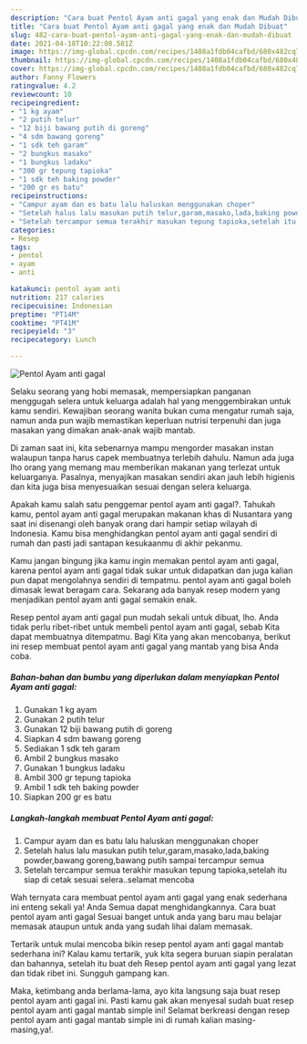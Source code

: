 ```yaml
---
description: "Cara buat Pentol Ayam anti gagal yang enak dan Mudah Dibuat"
title: "Cara buat Pentol Ayam anti gagal yang enak dan Mudah Dibuat"
slug: 482-cara-buat-pentol-ayam-anti-gagal-yang-enak-dan-mudah-dibuat
date: 2021-04-18T10:22:08.581Z
image: https://img-global.cpcdn.com/recipes/1408a1fdb04cafbd/680x482cq70/pentol-ayam-anti-gagal-foto-resep-utama.jpg
thumbnail: https://img-global.cpcdn.com/recipes/1408a1fdb04cafbd/680x482cq70/pentol-ayam-anti-gagal-foto-resep-utama.jpg
cover: https://img-global.cpcdn.com/recipes/1408a1fdb04cafbd/680x482cq70/pentol-ayam-anti-gagal-foto-resep-utama.jpg
author: Fanny Flowers
ratingvalue: 4.2
reviewcount: 10
recipeingredient:
- "1 kg ayam"
- "2 putih telur"
- "12 biji bawang putih di goreng"
- "4 sdm bawang goreng"
- "1 sdk teh garam"
- "2 bungkus masako"
- "1 bungkus ladaku"
- "300 gr tepung tapioka"
- "1 sdk teh baking powder"
- "200 gr es batu"
recipeinstructions:
- "Campur ayam dan es batu lalu haluskan menggunakan choper"
- "Setelah halus lalu masukan putih telur,garam,masako,lada,baking powder,bawang goreng,bawang putih sampai tercampur semua"
- "Setelah tercampur semua terakhir masukan tepung tapioka,setelah itu siap di cetak sesuai selera..selamat mencoba"
categories:
- Resep
tags:
- pentol
- ayam
- anti

katakunci: pentol ayam anti 
nutrition: 217 calories
recipecuisine: Indonesian
preptime: "PT14M"
cooktime: "PT41M"
recipeyield: "3"
recipecategory: Lunch

---
```



![Pentol Ayam anti gagal](https://img-global.cpcdn.com/recipes/1408a1fdb04cafbd/680x482cq70/pentol-ayam-anti-gagal-foto-resep-utama.jpg)

Selaku seorang yang hobi memasak, mempersiapkan panganan menggugah selera untuk keluarga adalah hal yang menggembirakan untuk kamu sendiri. Kewajiban seorang  wanita bukan cuma mengatur rumah saja, namun anda pun wajib memastikan keperluan nutrisi terpenuhi dan juga masakan yang dimakan anak-anak wajib mantab.

Di zaman  saat ini, kita sebenarnya mampu mengorder masakan instan walaupun tanpa harus capek membuatnya terlebih dahulu. Namun ada juga lho orang yang memang mau memberikan makanan yang terlezat untuk keluarganya. Pasalnya, menyajikan masakan sendiri akan jauh lebih higienis dan kita juga bisa menyesuaikan sesuai dengan selera keluarga. 



Apakah kamu salah satu penggemar pentol ayam anti gagal?. Tahukah kamu, pentol ayam anti gagal merupakan makanan khas di Nusantara yang saat ini disenangi oleh banyak orang dari hampir setiap wilayah di Indonesia. Kamu bisa menghidangkan pentol ayam anti gagal sendiri di rumah dan pasti jadi santapan kesukaanmu di akhir pekanmu.

Kamu jangan bingung jika kamu ingin memakan pentol ayam anti gagal, karena pentol ayam anti gagal tidak sukar untuk didapatkan dan juga kalian pun dapat mengolahnya sendiri di tempatmu. pentol ayam anti gagal boleh dimasak lewat beragam cara. Sekarang ada banyak resep modern yang menjadikan pentol ayam anti gagal semakin enak.

Resep pentol ayam anti gagal pun mudah sekali untuk dibuat, lho. Anda tidak perlu ribet-ribet untuk membeli pentol ayam anti gagal, sebab Kita dapat membuatnya ditempatmu. Bagi Kita yang akan mencobanya, berikut ini resep membuat pentol ayam anti gagal yang mantab yang bisa Anda coba.

<!--inarticleads1-->

##### Bahan-bahan dan bumbu yang diperlukan dalam menyiapkan Pentol Ayam anti gagal:

1. Gunakan 1 kg ayam
1. Gunakan 2 putih telur
1. Gunakan 12 biji bawang putih di goreng
1. Siapkan 4 sdm bawang goreng
1. Sediakan 1 sdk teh garam
1. Ambil 2 bungkus masako
1. Gunakan 1 bungkus ladaku
1. Ambil 300 gr tepung tapioka
1. Ambil 1 sdk teh baking powder
1. Siapkan 200 gr es batu




<!--inarticleads2-->

##### Langkah-langkah membuat Pentol Ayam anti gagal:

1. Campur ayam dan es batu lalu haluskan menggunakan choper
1. Setelah halus lalu masukan putih telur,garam,masako,lada,baking powder,bawang goreng,bawang putih sampai tercampur semua
1. Setelah tercampur semua terakhir masukan tepung tapioka,setelah itu siap di cetak sesuai selera..selamat mencoba




Wah ternyata cara membuat pentol ayam anti gagal yang enak sederhana ini enteng sekali ya! Anda Semua dapat menghidangkannya. Cara buat pentol ayam anti gagal Sesuai banget untuk anda yang baru mau belajar memasak ataupun untuk anda yang sudah lihai dalam memasak.

Tertarik untuk mulai mencoba bikin resep pentol ayam anti gagal mantab sederhana ini? Kalau kamu tertarik, yuk kita segera buruan siapin peralatan dan bahannya, setelah itu buat deh Resep pentol ayam anti gagal yang lezat dan tidak ribet ini. Sungguh gampang kan. 

Maka, ketimbang anda berlama-lama, ayo kita langsung saja buat resep pentol ayam anti gagal ini. Pasti kamu gak akan menyesal sudah buat resep pentol ayam anti gagal mantab simple ini! Selamat berkreasi dengan resep pentol ayam anti gagal mantab simple ini di rumah kalian masing-masing,ya!.

